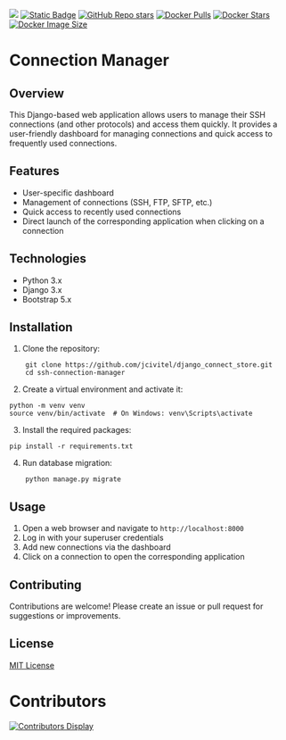 [![](https://img.shields.io/maintenance/yes/2024)](https://github.com/jcivitel/)
[![Static Badge](https://img.shields.io/badge/GitHub-jcivitell-green?logo=github)](https://github.com/jcivitel/django_connect_store)
[![GitHub Repo stars](https://img.shields.io/github/stars/jcivitel/django_connect_store)](https://github.com/jcivitel/django_connect_store)
[![Docker Pulls](https://img.shields.io/docker/pulls/jcivitell/django_connect_store?logo=docker)](https://hub.docker.com/r/jcivitell/django_connect_store)
[![Docker Stars](https://img.shields.io/docker/stars/jcivitell/django_connect_store?logo=docker)](https://hub.docker.com/r/jcivitell/django_connect_store)
[![Docker Image Size](https://img.shields.io/docker/image-size/jcivitell/django_connect_store/latest?logo=docker)](https://hub.docker.com/r/jcivitell/django_connect_store)


# Connection Manager

## Overview

This Django-based web application allows users to manage their SSH connections (and other protocols) and access them
quickly. It provides a user-friendly dashboard for managing connections and quick access to frequently used connections.

## Features

- User-specific dashboard
- Management of connections (SSH, FTP, SFTP, etc.)
- Quick access to recently used connections
- Direct launch of the corresponding application when clicking on a connection

## Technologies

- Python 3.x
- Django 3.x
- Bootstrap 5.x

## Installation

1. Clone the repository:

```
    git clone https://github.com/jcivitel/django_connect_store.git
    cd ssh-connection-manager
```

2. Create a virtual environment and activate it:

```
python -m venv venv
source venv/bin/activate  # On Windows: venv\Scripts\activate
```

3. Install the required packages:

```
pip install -r requirements.txt
```

4. Run database migration:

```
    python manage.py migrate
```

## Usage

1. Open a web browser and navigate to `http://localhost:8000`
2. Log in with your superuser credentials
3. Add new connections via the dashboard
4. Click on a connection to open the corresponding application

## Contributing

Contributions are welcome! Please create an issue or pull request for suggestions or improvements.

## License

[MIT License](https://opensource.org/licenses/MIT)

# Contributors
[![Contributors Display](https://badges.pufler.dev/contributors/jcivitel/django_connect_store?size=50&padding=5&bots=false)](https://github.com/jcivitel/django_connect_store/graphs/contributors)